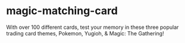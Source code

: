 # magic-matching-card
With over 100 different cards, test your memory in these three popular trading card themes, Pokemon, Yugioh, &amp; Magic: The Gathering!
